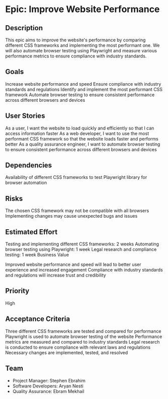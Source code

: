 # Epic: Improve Website Performance

## Description

This epic aims to improve the website's performance by comparing different CSS frameworks and implementing the most performant one. We will also automate browser testing using Playwright and measure various performance metrics to ensure compliance with industry standards.

## Goals

Increase website performance and speed
Ensure compliance with industry standards and regulations
Identify and implement the most performant CSS framework
Automate browser testing to ensure consistent performance across different browsers and devices

## User Stories

As a user, I want the website to load quickly and efficiently so that I can access information faster
As a web developer, I want to use the most performant CSS framework so that the website loads faster and performs better
As a quality assurance engineer, I want to automate browser testing to ensure consistent performance across different browsers and devices

## Dependencies

Availability of different CSS frameworks to test
Playwright library for browser automation

## Risks

The chosen CSS framework may not be compatible with all browsers
Implementing changes may cause unexpected bugs and issues

## Estimated Effort

Testing and implementing different CSS frameworks: 2 weeks
Automating browser testing using Playwright: 1 week
Legal research and compliance testing: 1 week
Business Value

Improved website performance and speed will lead to better user experience and increased engagement
Compliance with industry standards and regulations will increase trust and credibility

## Priority

High

## Acceptance Criteria

Three different CSS frameworks are tested and compared for performance
Playwright is used to automate browser testing of the website
Performance metrics are measured and compared to industry standards
Legal research is conducted to ensure compliance with relevant laws and regulations
Necessary changes are implemented, tested, and resolved

## Team
- Project Manager: Stephen Ebrahim
- Software Developers: Aryan Nesti
- Quality Assurance: Ebram Mekhail
